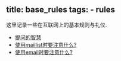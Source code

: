 title: base_rules
tags:
    - rules
---
    
这里记录一些在互联网上的基本规则与礼仪.

+ [提问的智慧](https://github.com/FredWe/How-To-Ask-Questions-The-Smart-Way/blob/master/README-zh_CN.md)
+ [使用maillist时要注意什么?](http://blog.csdn.net/gzlaiyonghao/article/details/1669326)
+ [使用email时要注意什么?](http://blog.csdn.net/SpriteLW/article/details/935420)
